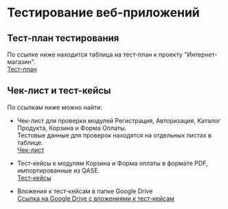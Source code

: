 # Тестирование веб-приложений

## Тест-план тестирования
По ссылке ниже находится таблица на тест-план к проекту "Интернет-магазин". <br>
[Тест-план](https://docs.google.com/spreadsheets/d/1aJzCOOEn4Ns72lBTET-SesoWRtzwztcrzjzEV0fOIgA/edit?usp=sharing)

## Чек-лист и тест-кейсы
По ссылкам ниже можно найти:
- Чек-лист для проверки модулей Регистрация, Авторизация, Каталог Продукта, Корзина и Форма Оплаты.<br>
  Тестовые данные для проверок находятся на отдельных листах в таблице.<br>
  [Чек-лист](https://docs.google.com/spreadsheets/d/1oe2zdBQYyhuyMlTmMDmUBqI8PqUKXDXa9HWLvfWAq58/edit#gid=0)
  
- Тест-кейсы к модулям Корзина и Форма оплаты в формате PDF, импортированные из QASE.<br>
  [Тест-кейсы](https://github.com/asyawrr/web/files/15293115/G7-2024-05-13.pdf)

- Вложения к тест-кейсам в папке Google Drive<br>
  [Ссылка на Google Drive с вложениями к тест-кейсам](https://drive.google.com/drive/folders/1oNfziwDgTqd5wlxysboR2futRrUPD8jG?usp=sharing)

